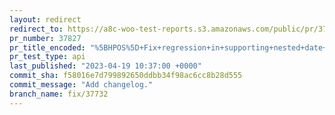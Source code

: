 ```yaml
---
layout: redirect
redirect_to: https://a8c-woo-test-reports.s3.amazonaws.com/public/pr/37827/api/index.html
pr_number: 37827
pr_title_encoded: "%5BHPOS%5D+Fix+regression+in+supporting+nested+date+query+arguments"
pr_test_type: api
last_published: "2023-04-19 10:37:00 +0000"
commit_sha: f58016e7d799892650ddbb34f98ac6cc8b28d555
commit_message: "Add changelog."
branch_name: fix/37732
---
```


